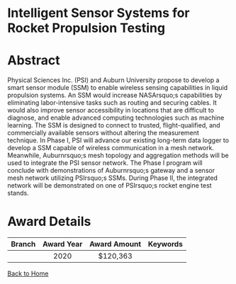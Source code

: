 
Intelligent Sensor Systems for Rocket Propulsion Testing
========================================================

# Abstract


Physical Sciences Inc. (PSI) and Auburn University propose to develop a smart sensor module (SSM) to enable wireless sensing capabilities in liquid propulsion systems. An SSM would increase NASArsquo;s capabilities by eliminating labor-intensive tasks such as routing and securing cables. It would also improve sensor accessibility in locations that are difficult to diagnose, and enable advanced computing technologies such as machine learning. The SSM is designed to connect to trusted, flight-qualified, and commercially available sensors without altering the measurement technique. In Phase I, PSI will advance our existing long-term data logger to develop a SSM capable of wireless communication in a mesh network. Meanwhile, Auburnrsquo;s mesh topology and aggregation methods will be used to integrate the PSI sensor network. The Phase I program will conclude with demonstrations of Auburnrsquo;s gateway and a sensor mesh network utilizing PSIrsquo;s SSMs. During Phase II, the integrated network will be demonstrated on one of PSIrsquo;s rocket engine test stands.  

# Award Details

|Branch|Award Year|Award Amount|Keywords|
| :---: | :---: | :---: | :---: |
||2020|$120,363||
  
  


[Back to Home](https://github.com/chrischow/dod_sbir_awards#676)